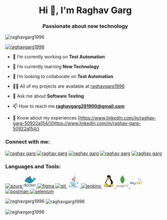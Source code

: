 <h1 align="center">Hi 👋, I'm Raghav Garg</h1>
<h3 align="center">Passionate about new technology</h3>

<p align="left"> <img src="https://komarev.com/ghpvc/?username=raghavgarg1996&label=Profile%20views&color=0e75b6&style=flat" alt="raghavgarg1996" /> </p>

<p align="left"> <a href="https://github.com/ryo-ma/github-profile-trophy"><img src="https://github-profile-trophy.vercel.app/?username=raghavgarg1996" alt="raghavgarg1996" /></a> </p>

- 🔭 I’m currently working on **Test Automation**

- 🌱 I’m currently learning **New Technology**

- 👯 I’m looking to collaborate on **Test Automation**

- 👨‍💻 All of my projects are available at [raghavgarg1996](raghavgarg1996)

- 💬 Ask me about **Software Testing**

- 📫 How to reach me **raghavgarg291900@gmail.com**

- 📄 Know about my experiences [https://www.linkedin.com/in/raghav-garg-50922a154/](https://www.linkedin.com/in/raghav-garg-50922a154/)

<h3 align="left">Connect with me:</h3>
<p align="left">
<a href="https://linkedin.com/in/raghav garg" target="blank"><img align="center" src="https://raw.githubusercontent.com/rahuldkjain/github-profile-readme-generator/master/src/images/icons/Social/linked-in-alt.svg" alt="raghav garg" height="30" width="40" /></a>
<a href="https://www.codechef.com/users/raghav garg" target="blank"><img align="center" src="https://cdn.jsdelivr.net/npm/simple-icons@3.1.0/icons/codechef.svg" alt="raghav garg" height="30" width="40" /></a>
<a href="https://www.hackerrank.com/raghav garg" target="blank"><img align="center" src="https://raw.githubusercontent.com/rahuldkjain/github-profile-readme-generator/master/src/images/icons/Social/hackerrank.svg" alt="raghav garg" height="30" width="40" /></a>
<a href="https://www.leetcode.com/raghavgarg291900/" target="blank"><img align="center" src="https://raw.githubusercontent.com/rahuldkjain/github-profile-readme-generator/master/src/images/icons/Social/leet-code.svg" alt="raghav garg" height="30" width="40" /></a>
<a href="https://auth.geeksforgeeks.org/user/raghav garg" target="blank"><img align="center" src="https://raw.githubusercontent.com/rahuldkjain/github-profile-readme-generator/master/src/images/icons/Social/geeks-for-geeks.svg" alt="raghav garg" height="30" width="40" /></a>
</p>

<h3 align="left">Languages and Tools:</h3>
<p align="left"> <a href="https://azure.microsoft.com/en-in/" target="_blank" rel="noreferrer"> <img src="https://www.vectorlogo.zone/logos/microsoft_azure/microsoft_azure-icon.svg" alt="azure" width="40" height="40"/> </a> <a href="https://www.docker.com/" target="_blank" rel="noreferrer"> <img src="https://raw.githubusercontent.com/devicons/devicon/master/icons/docker/docker-original-wordmark.svg" alt="docker" width="40" height="40"/> </a> <a href="https://www.figma.com/" target="_blank" rel="noreferrer"> <img src="https://www.vectorlogo.zone/logos/figma/figma-icon.svg" alt="figma" width="40" height="40"/> </a> <a href="https://git-scm.com/" target="_blank" rel="noreferrer"> <img src="https://www.vectorlogo.zone/logos/git-scm/git-scm-icon.svg" alt="git" width="40" height="40"/> </a> <a href="https://www.java.com" target="_blank" rel="noreferrer"> <img src="https://raw.githubusercontent.com/devicons/devicon/master/icons/java/java-original.svg" alt="java" width="40" height="40"/> </a> <a href="https://www.jenkins.io" target="_blank" rel="noreferrer"> <img src="https://www.vectorlogo.zone/logos/jenkins/jenkins-icon.svg" alt="jenkins" width="40" height="40"/> </a> <a href="https://www.linux.org/" target="_blank" rel="noreferrer"> <img src="https://raw.githubusercontent.com/devicons/devicon/master/icons/linux/linux-original.svg" alt="linux" width="40" height="40"/> </a> <a href="https://www.mongodb.com/" target="_blank" rel="noreferrer"> <img src="https://raw.githubusercontent.com/devicons/devicon/master/icons/mongodb/mongodb-original-wordmark.svg" alt="mongodb" width="40" height="40"/> </a> <a href="https://www.mysql.com/" target="_blank" rel="noreferrer"> <img src="https://raw.githubusercontent.com/devicons/devicon/master/icons/mysql/mysql-original-wordmark.svg" alt="mysql" width="40" height="40"/> </a> <a href="https://postman.com" target="_blank" rel="noreferrer"> <img src="https://www.vectorlogo.zone/logos/getpostman/getpostman-icon.svg" alt="postman" width="40" height="40"/> </a> <a href="https://www.selenium.dev" target="_blank" rel="noreferrer"> <img src="https://raw.githubusercontent.com/detain/svg-logos/780f25886640cef088af994181646db2f6b1a3f8/svg/selenium-logo.svg" alt="selenium" width="40" height="40"/> </a> </p>

<p><img align="left" src="https://github-readme-stats.vercel.app/api/top-langs?username=raghavgarg1996&show_icons=true&locale=en&layout=compact" alt="raghavgarg1996" /></p>

<p>&nbsp;<img align="center" src="https://github-readme-stats.vercel.app/api?username=raghavgarg1996&show_icons=true&locale=en" alt="raghavgarg1996" /></p>

<p><img align="center" src="https://github-readme-streak-stats.herokuapp.com/?user=raghavgarg1996&" alt="raghavgarg1996" /></p>

